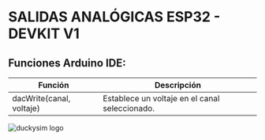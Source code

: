 # SALIDAS ANALÓGICAS ESP32 - DEVKIT V1


## Funciones Arduino IDE:




| Función | Descripción |
| ------------- | ------------- |
| dacWrite(canal, voltaje) | Establece un voltaje en el canal seleccionado. 


<img src="/canales.png" alt="duckysim logo"/>













